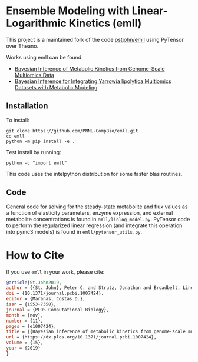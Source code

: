 # Ensemble Modeling with Linear-Logarithmic Kinetics (emll)

This project is a maintained fork of the code [pstjohn/emll](https://github.com/pstjohn/emll) using PyTensor over Theano. 

Works using emll can be found:
- [Bayesian Inference of Metabolic Kinetics from Genome-Scale Multiomics Data](https://dx.plos.org/10.1371/journal.pcbi.1007424)
- [Bayesian Inference for Integrating Yarrowia lipolytica Multiomics Datasets with Metabolic Modeling](https://pubs.acs.org/doi/full/10.1021/acssynbio.1c00267)

## Installation

To install:

```shell
git clone https://github.com/PNNL-CompBio/emll.git
cd emll
python -m pip install -e .
```

Test install by running:

```shell
python -c "import emll"
```

This code uses the intelpython distribution for some faster blas routines.

## Code

General code for solving for the steady-state metabolite and flux values as a function of elasticity parameters, enzyme expression, and external metabolite concentrations is found in `emll/linlog_model.py`. PyTensor code to perform the regularized linear regression (and integrate this operation into pymc3 models) is found in `emll/pytensor_utils.py`.



# How to Cite

If you use `emll` in your work, please cite:
```bibtex
@article{St.John2019,
author = {{St. John}, Peter C. and Strutz, Jonathan and Broadbelt, Linda J. and Tyo, Keith E. J. and Bomble, Yannick J.},
doi = {10.1371/journal.pcbi.1007424},
editor = {Maranas, Costas D.},
issn = {1553-7358},
journal = {PLOS Computational Biology},
month = {nov},
number = {11},
pages = {e1007424},
title = {{Bayesian inference of metabolic kinetics from genome-scale multiomics data}},
url = {https://dx.plos.org/10.1371/journal.pcbi.1007424},
volume = {15},
year = {2019}
}
```
